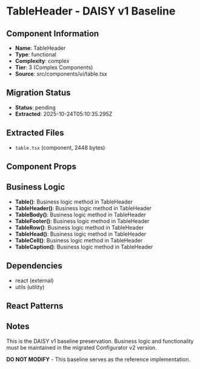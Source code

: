 # TableHeader - DAISY v1 Baseline

## Component Information

- **Name**: TableHeader
- **Type**: functional
- **Complexity**: complex
- **Tier**: 3 (Complex Components)
- **Source**: src/components/ui/table.tsx

## Migration Status

- **Status**: pending
- **Extracted**: 2025-10-24T05:10:35.295Z

## Extracted Files

- `table.tsx` (component, 2448 bytes)

## Component Props



## Business Logic

- **Table()**: Business logic method in TableHeader
- **TableHeader()**: Business logic method in TableHeader
- **TableBody()**: Business logic method in TableHeader
- **TableFooter()**: Business logic method in TableHeader
- **TableRow()**: Business logic method in TableHeader
- **TableHead()**: Business logic method in TableHeader
- **TableCell()**: Business logic method in TableHeader
- **TableCaption()**: Business logic method in TableHeader

## Dependencies

- react (external)
- utils (utility)

## React Patterns



## Notes

This is the DAISY v1 baseline preservation. Business logic and functionality
must be maintained in the migrated Configurator v2 version.

**DO NOT MODIFY** - This baseline serves as the reference implementation.
